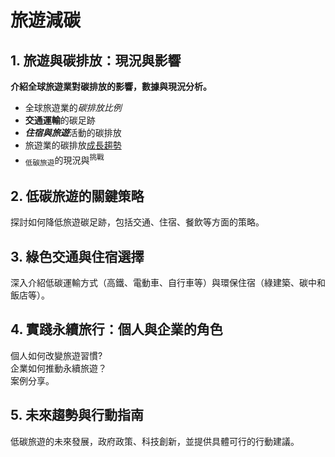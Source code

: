 # 旅遊減碳
## 1. 旅遊與碳排放：現況與影響
**介紹全球旅遊業對碳排放的影響，數據與現況分析。**
- 全球旅遊業的*碳排放比例*
- **交通運輸**的碳足跡
- ***住宿與旅遊***活動的碳排放
- 旅遊業的碳排放<ins>成長趨勢</ins>
- <sub>低碳旅遊</sub>的現況與<sup>挑戰</sup>
## 2. 低碳旅遊的關鍵策略
探討如何降低旅遊碳足跡，包括交通、住宿、餐飲等方面的策略。
## 3. 綠色交通與住宿選擇
深入介紹低碳運輸方式（高鐵、電動車、自行車等）與環保住宿（綠建築、碳中和飯店等）。
## 4. 實踐永續旅行：個人與企業的角色
個人如何改變旅遊習慣?\
企業如何推動永續旅遊？\
案例分享。  
## 5. 未來趨勢與行動指南
低碳旅遊的未來發展，政府政策、科技創新，並提供具體可行的行動建議。
